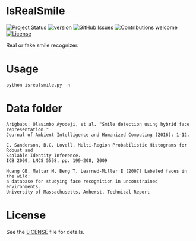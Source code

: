 # IsRealSmile

[![Project Status](https://img.shields.io/badge/status-active-brightgreen.svg)](https://github.com/MartinKondor/IsRealSmile/)
[![version](https://img.shields.io/badge/version-v1.0.0-brightgreen.svg)](https://github.com/MartinKondor/IsRealSmile)
[![GitHub Issues](https://img.shields.io/github/issues/MartinKondor/WildTetris.svg)](https://github.com/MartinKondor/IsRealSmile/issues)
![Contributions welcome](https://img.shields.io/badge/contributions-welcome-blue.svg)
[![License](https://img.shields.io/badge/license-MIT-blue.svg)](https://opensource.org/licenses/MIT)

Real or fake smile recognizer.

# Usage

```
python isrealsmile.py -h
```

# Data folder

```
Arigbabu, Olasimbo Ayodeji, et al. "Smile detection using hybrid face representation."
Journal of Ambient Intelligence and Humanized Computing (2016): 1-12.

C. Sanderson, B.C. Lovell. Multi-Region Probabilistic Histograms for Robust and
Scalable Identity Inference.
ICB 2009, LNCS 5558, pp. 199-208, 2009

Huang GB, Mattar M, Berg T, Learned-Miller E (2007) Labeled faces in the wild:
a database for studying face recognition in unconstrained environments.
University of Massachusetts, Amherst, Technical Report
```

# License

See the [LICENSE](LICENSE) file for details.
